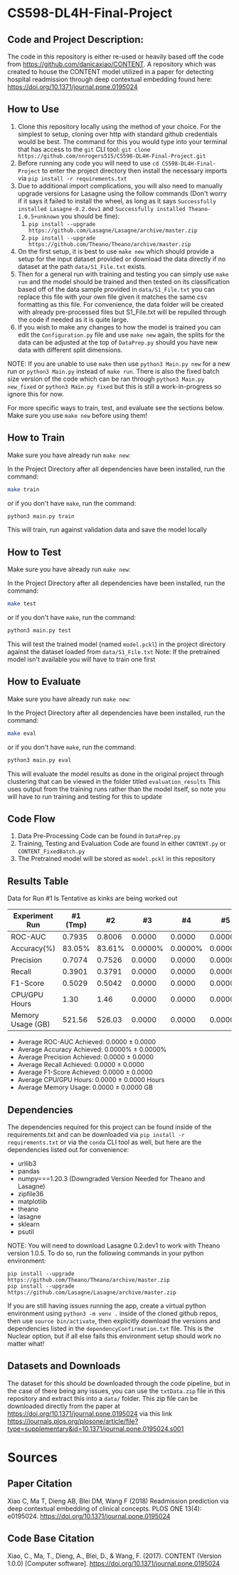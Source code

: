 # CS598-DL4H-Final-Project

## Code and Project Description:
The code in this repository is either re-used or heavily based off the code from https://github.com/danicaxiao/CONTENT. A repository which was created to house the CONTENT model utilized in a paper for detecting hospital readmission through deep contextual embedding found here: https://doi.org/10.1371/journal.pone.0195024

## How to Use

1. Clone this repository locally using the method of your choice. For the simplest to setup, cloning over http with standard github credentials would be best. The command for this you would type into your terminal that has access to the `git` CLI tool: `git clone https://github.com/nnrogers515/CS598-DL4H-Final-Project.git`
2. Before running any code you will need to use `cd CS598-DL4H-Final-Project` to enter the project directory then install the necessary imports via `pip install -r requirements.txt`
3. Due to additional import complications, you will also need to manually upgrade versions for Lasagne using the follow commands (Don't worry if it says it failed to install the wheel, as long as it says `Successfully installed Lasagne-0.2.dev1` and `Successfully installed Theano-1.0.5+unknown` you should be fine):
   1. `pip install --upgrade https://github.com/Lasagne/Lasagne/archive/master.zip`
   2. `pip install --upgrade https://github.com/Theano/Theano/archive/master.zip`
4. On the first setup, it is best to use `make new` which should provide a setup for the input dataset provided or download the data directly if no dataset at the path `data/S1_File.txt` exists.
5. Then for a general run with training and testing you can simply use `make run` and the model should be trained and then tested on its classification based off of the data sample provided in `data/S1_File.txt` you can replace this file with your own file given it matches the same csv formatting as this file. For convenience, the data folder will be created with already pre-processed files but S1_File.txt will be repulled through the code if needed as it is quite large.
6. If you wish to make any changes to how the model is trained you can edit the `Configuration.py` file and use `make new` again, the splits for the data can be adjusted at the top of `DataPrep.py` should you have new data with different split dimensions.

NOTE: If you are unable to use `make` then use `python3 Main.py new` for a new run or `python3 Main.py` instead of `make run`. There is also the fixed batch size version of the code which can be ran through `python3 Main.py new_fixed` or `python3 Main.py fixed` but this is still a work-in-progress so ignore this for now.

For more specific ways to train, test, and evaluate see the sections below. Make sure you use `make new` before using them!
## How to Train

Make sure you have already run `make new`:

In the Project Directory after all dependencies have been installed, run the command:

```bash
make train
```

or if you don't have `make`, run the command:

```bash
python3 main.py train
```
This will train, run against validation data and save the model locally
## How to Test

Make sure you have already run `make new`:

In the Project Directory after all dependencies have been installed, run the command:

```bash
make test
```

or if you don't have `make`, run the command:

```bash
python3 main.py test
```

This will test the trained model (named `model.pckl`) in the project directory against the dataset loaded from `data/S1_File.txt`
Note: If the pretrained model isn't available you will have to train one first

## How to Evaluate

Make sure you have already run `make new`:

In the Project Directory after all dependencies have been installed, run the command:

```bash
make eval
```

or if you don't have `make`, run the command:

```bash
python3 main.py eval
```

This will evaluate the model results as done in the original project through clustering that can be viewed in the folder titled `evaluation_results`
This uses output from the training runs rather than the model itself, so note you will have to run training and testing for this to update
## Code Flow

1. Data Pre-Processing Code can be found in `DataPrep.py`
2. Training, Testing and Evaluation Code are found in either `CONTENT.py` or `CONTENT_FixedBatch.py`
3. The Pretrained model will be stored as `model.pckl` in this repository

## Results Table

Data for Run #1 Is Tentative as kinks are being worked out

| Experiment Run      |  #1 (Tmp)  |     #2     |     #3     |     #4     |     #5     |     #6     |     #7     |     #8     |     #9     |     #10    |
| ------------------- | ---------- | ---------- | ---------- | ---------- | ---------- | ---------- | ---------- | ---------- | ---------- | ---------- |
| ROC-AUC             | 0.7935     | 0.8006     | 0.0000     | 0.0000     | 0.0000     | 0.0000     | 0.0000     | 0.0000     | 0.0000     | 0.0000     |
| Accuracy(%)         | 83.05%     | 83.61%     | 0.0000%    | 0.0000%    | 0.0000%    | 0.0000%    | 0.0000%    | 0.0000%    | 0.0000%    | 0.0000%    |
| Precision           | 0.7074     | 0.7526     | 0.0000     | 0.0000     | 0.0000     | 0.0000     | 0.0000     | 0.0000     | 0.0000     | 0.0000     |
| Recall              | 0.3901     | 0.3791     | 0.0000     | 0.0000     | 0.0000     | 0.0000     | 0.0000     | 0.0000     | 0.0000     | 0.0000     |
| F1-Score            | 0.5029     | 0.5042     | 0.0000     | 0.0000     | 0.0000     | 0.0000     | 0.0000     | 0.0000     | 0.0000     | 0.0000     |
| CPU/GPU Hours       | 1.30       | 1.46       | 0.0000     | 0.0000     | 0.0000     | 0.0000     | 0.0000     | 0.0000     | 0.0000     | 0.0000     |
| Memory Usage (GB)   | 521.56     | 526.03     | 0.0000     | 0.0000     | 0.0000     | 0.0000     | 0.0000     | 0.0000     | 0.0000     | 0.0000     |

- Average ROC-AUC Achieved: 0.0000 ± 0.0000
- Average Accuracy Achieved: 0.0000% ± 0.0000%
- Average Precision Achieved: 0.0000 ± 0.0000
- Average Recall Achieved: 0.0000 ± 0.0000
- Average F1-Score Achieved: 0.0000 ± 0.0000
- Average CPU/GPU Hours: 0.0000 ± 0.0000 Hours
- Average Memory Usage: 0.0000 ± 0.0000 GB
## Dependencies

The dependencies required for this project can be found inside of the requirements.txt and can be downloaded via `pip install -r requirements.txt` or via the `conda` CLI tool as well, but here are the dependencies listed out for convenience:

- urllib3
- pandas
- numpy===1.20.3 (Downgraded Version Needed for Theano and Lasagne)
- zipfile36
- matplotlib
- theano
- lasagne
- sklearn
- psutil

NOTE: You will need to download Lasagne 0.2.dev1 to work with Theano version 1.0.5. To do so, run the following commands in your python environment:

```
pip install --upgrade https://github.com/Theano/Theano/archive/master.zip
pip install --upgrade https://github.com/Lasagne/Lasagne/archive/master.zip
```

If you are still having issues running the app, create a virtual python environment using `python3 -m venv .` inside of the cloned github repos, then use `source bin/activate`, then explicitly download the versions and dependencies listed in the `dependencyConfirmation.txt` file. This is the Nuclear option, but if all else fails this environment setup should work no matter what!

## Datasets and Downloads

The dataset for this should be downloaded through the code pipeline, but in the case of there being any issues, you can use the `txtData.zip` file in this repository and extract this into a `data/` folder. This zip file can be downloaded directly from the paper at https://doi.org/10.1371/journal.pone.0195024 via this link https://journals.plos.org/plosone/article/file?type=supplementary&id=10.1371/journal.pone.0195024.s001

# Sources

## Paper Citation
Xiao C, Ma T, Dieng AB, Blei DM, Wang F (2018) Readmission prediction via deep contextual embedding of clinical concepts. PLOS ONE 13(4): e0195024. https://doi.org/10.1371/journal.pone.0195024

## Code Base Citation

Xiao, C., Ma, T., Dieng, A., Blei, D., & Wang, F. (2017). CONTENT (Version 1.0.0) [Computer software]. https://doi.org/10.1371/journal.pone.0195024
